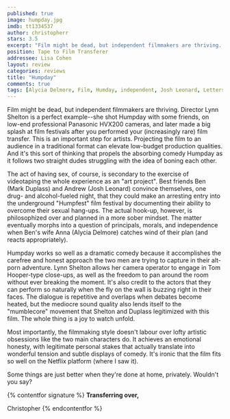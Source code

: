 ```yaml
---
published: true
image: humpday.jpg
imdb: tt1334537
author: christopherr
stars: 3.5
excerpt: "Film might be dead, but independent filmmakers are thriving. Director Lynn Shelton is a perfect example&mdash;she shot Humpday with some friends, on low-end professional Panasonic HVX200 cameras, and later made a big splash at film festivals after you performed your (increasingly rare) film transfer. This is an important step for artists. Projecting the film to an audience in a traditional format can elevate low-budget production qualities. And it&rsquo;s this sort of thinking that propels the absorbing comedy Humpday as it follows two straight dudes struggling with the idea of boning each other."
position: Tape to Film Transferer
addressee: Lisa Cohen
layout: review
categories: reviews
title: "Humpday"
comments: true
tags: [Alycia Delmore, Film, Humday, independent, Josh Leonard, Letters, Lynn Shelton, Mark Duplass, mumblecore, netflix, transfer, video]
---
```

Film might be dead, but independent filmmakers are thriving. Director Lynn Shelton is a perfect example--she shot Humpday with some friends, on low-end professional Panasonic HVX200 cameras, and later made a big splash at film festivals after you performed your (increasingly rare) film transfer. This is an important step for artists. Projecting the film to an audience in a traditional format can elevate low-budget production qualities. And it's this sort of thinking that propels the absorbing comedy Humpday as it follows two straight dudes struggling with the idea of boning each other.  
  
The act of having sex, of course, is secondary to the exercise of videotaping the whole experience as an "art project". Best friends Ben (Mark Duplass) and Andrew (Josh Leonard) convince themselves, one drug- and alcohol-fueled night, that they could make an arresting entry into the underground "Humpfest" film festival by documenting their ability to overcome their sexual hang-ups. The actual hook-up, however, is philosophized over and planned in a more sober mindset. The matter eventually morphs into a question of principals, morals, and independence when Ben's wife Anna (Alycia Delmore) catches wind of their plan (and reacts appropriately).  
  
Humpday works so well as a dramatic comedy because it accomplishes the carefree and honest approach the two men are trying to capture in their alt-porn adventure. Lynn Shelton allows her camera operator to engage in Tom Hooper-type close-ups, as well as the freedom to pan around the room without ever breaking the moment. It's also credit to the actors that they can perform so naturally when the fly on the wall is buzzing right in their faces. The dialogue is repetitive and overlaps when debates become heated, but the mediocre sound quality also lends itself to the "mumblecore" movement that Shelton and Duplass legitimized with this film. The whole thing is a joy to watch unfold.

Most importantly, the filmmaking style doesn't labour over lofty artistic obsessions like the two main characters do. It achieves an emotional honesty, with legitimate personal stakes that actually translate into wonderful tension and subtle displays of comedy. It's ironic that the film fits so well on the Netflix platform (where I saw it).

Some things are just better when they're done at home, privately. Wouldn't you say?

{% contentfor signature %}
**Transferring over,**

Christopher
{% endcontentfor %}